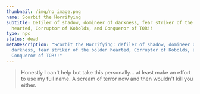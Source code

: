 ```yaml
---
thumbnail: /img/no_image.png
name: Scorbit the Horrifying
subtitle: Defiler of shadow, domineer of darkness, fear striker of the bolden
  hearted, Corruptor of Kobolds, and Conqueror of TOR!!
type: npc
status: dead
metaDescription: "Scorbit the Horrifying: defiler of shadow, domineer of
  darkness, fear striker of the bolden hearted, Corruptor of Kobolds, and
  Conqueror of TOR!!"
---
```

> Honestly I can't help but take this personally... at least make an effort to use my full name. A scream of terror now and then wouldn't kill you either.
